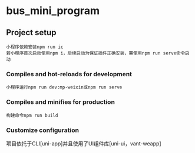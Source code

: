 # bus_mini_program

## Project setup
```
小程序依赖安装npm run ic
若小程序首次启动使用npm i，后续启动为保证插件正确安装，需使用npm run serve命令启动
```

### Compiles and hot-reloads for development
```
小程序运行npm run dev:mp-weixin或npm run serve
```

### Compiles and minifies for production
```
构建命令npm run build
```

### Customize configuration
项目依托于CLI[uni-app]并且使用了UI组件库[uni-ui，vant-weapp]
